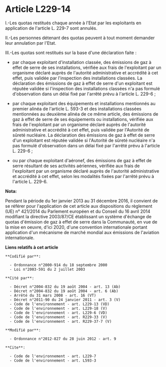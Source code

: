 # Article L229-14

I.-Les quotas restitués chaque année à l'Etat par les exploitants en application de l'article L. 229-7 sont annulés. 

II.-Les personnes détenant des quotas peuvent à tout moment demander leur annulation par l'Etat. 

III.-Les quotas sont restitués sur la base d'une déclaration faite :

- par chaque exploitant d'installation classée, des émissions de gaz à effet de serre de ses installations, vérifiée aux
frais de l'exploitant par un organisme déclaré auprès de l'autorité administrative et accrédité à cet effet, puis validée par
l'inspection des installations classées. La déclaration des émissions de gaz à effet de serre d'un exploitant est réputée
validée si l'inspection des installations classées n'a pas formulé d'observation dans un délai fixé par l'arrêté prévu à
l'article L. 229-6 ;

- par chaque exploitant des équipements et installations mentionnés au premier alinéa de l'article L. 593-3 et des
installations classées mentionnées au deuxième alinéa de ce même article, des émissions de gaz à effet de serre de ses
équipements ou installations, vérifiée aux frais de l'exploitant par un organisme déclaré auprès de l'autorité administrative
et accrédité à cet effet, puis validée par l'Autorité de sûreté nucléaire. La déclaration des émissions de gaz à effet de
serre d'un exploitant est réputée validée si l'Autorité de sûreté nucléaire n'a pas formulé d'observation dans un délai fixé
par l'arrêté prévu à l'article L. 229-6 ;

- ou par chaque exploitant d'aéronef, des émissions de gaz à effet de serre résultant de ses activités aériennes, vérifiée
aux frais de l'exploitant par un organisme déclaré auprès de l'autorité administrative et accrédité à cet effet, selon les
modalités fixées par l'arrêté prévu à l'article L. 229-6.

**Nota:**

Pendant la période du 1er janvier 2013 au 31 décembre 2016, il convient de se référer pour l'application de cet article aux
dispositions du règlement (UE) n° 421/2014 du Parlement européen et du Conseil du 16 avril 2014 modifiant la directive
2003/87/CE établissant un système d'échange de quotas d'émission de gaz à effet de serre dans la Communauté, en vue de la
mise en oeuvre, d'ici 2020, d'une convention internationale portant application d'un mécanisme de marché mondial aux
émissions de l'aviation internationale.

**Liens relatifs à cet article**

	**Codifié par**:

	  - Ordonnance n°2000-914 du 18 septembre 2000
	  - Loi n°2003-591 du 2 juillet 2003

	**Cité par**:

	  - Décret n°2004-832 du 19 août 2004 - art. 13 (Ab)
	  - Décret n°2004-832 du 19 août 2004 - art. 6 (Ab)
	  - Arrêté du 31 mars 2008 - art. 16 (VT)
	  - Décret n°2011-90 du 24 janvier 2011 - art. 3 (V)
	  - Code de l'environnement - art. L229-13 (VD)
	  - Code de l'environnement - art. L229-18 (V)
	  - Code de l'environnement - art. L229-6 (VD)
	  - Code de l'environnement - art. R229-33 (V)
	  - Code de l'environnement - art. R229-37-7 (V)

	**Modifié par**:

	  - Ordonnance n°2012-827 du 28 juin 2012 - art. 9

	**Cite**:

	  - Code de l'environnement - art. L229-7
	  - Code de l'environnement - art. L593-3
